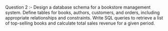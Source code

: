 Question 2 :-
Design a database schema for a bookstore management system. 
Define tables for books, authors, customers, and orders, including appropriate relationships and constraints. Write SQL queries to retrieve a list of top-selling books and calculate total sales revenue for a given period. 
